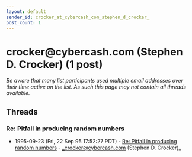 ```yaml
---
layout: default
sender_id: crocker_at_cybercash_com_stephen_d_crocker_
post_count: 1
---
```


# crocker<span>@</span>cybercash.com (Stephen D. Crocker) (1 post)

_Be aware that many list participants used multiple email addresses over their time active on the list. As such this page may not contain all threads available._

## Threads

### Re: Pitfall in producing random numbers
+ 1995-09-23 (Fri, 22 Sep 95 17:52:27 PDT) - [Re: Pitfall in producing random numbers](/archive/1995/09/5336d3d54b2073409983f6094541d6660a6a201a4e377ea4bf6531494076c061) - _crocker@cybercash.com (Stephen D. Crocker)_

